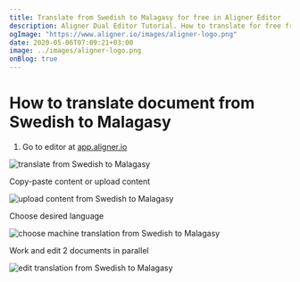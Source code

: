 ```yaml
---
title: Translate from Swedish to Malagasy for free in Aligner Editor
description: Aligner Dual Editor Tutorial. How to translate for free from Swedish to Malagasy. Aligner is multilingual document management platform. 
ogImage: "https://www.aligner.io/images/aligner-logo.png"
date: 2020-05-06T07:09:21+03:00
image: ../images/aligner-logo.png
onBlog: true
---
```


# How to translate document from Swedish to Malagasy

1. Go to editor at [app.aligner.io](https://app.aligner.io "Aligner App web page")

![translate from Swedish to Malagasy](../aligner-blank-editor.png "translate from Swedish to Malagasy")

Copy-paste content or upload content

![upload content from Swedish to Malagasy](../aligner-uploaded-document.png "upload content from Swedish to Malagasy")

Choose desired language

![choose machine translation from Swedish to Malagasy](../aligner-language-dropdown.png "choose machine translation from Swedish to Malagasy")

Work and edit 2 documents in parallel

![edit translation from Swedish to Malagasy](../aligner-double-sitded-editor.png "edit translation from Swedish to Malagasy")

